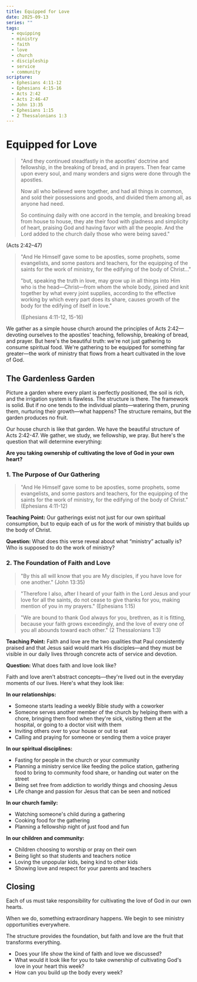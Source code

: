 ```yaml
---
title: Equipped for Love
date: 2025-09-13
series: ""
tags:
  - equipping
  - ministry
  - faith
  - love
  - church
  - discipleship
  - service
  - community
scripture: 
  - Ephesians 4:11-12
  - Ephesians 4:15-16
  - Acts 2:42
  - Acts 2:46-47
  - John 13:35
  - Ephesians 1:15
  - 2 Thessalonians 1:3
---
```


# Equipped for Love


>"And they continued steadfastly in the apostles’ doctrine and fellowship, in the breaking of bread, and in prayers. Then fear came upon every soul, and many wonders and signs were done through the apostles. 
>
>Now all who believed were together, and had all things in common, and sold their possessions and goods, and divided them among all, as anyone had need.
>
>So continuing daily with one accord in the temple, and breaking bread from house to house, they ate their food with gladness and simplicity of heart, praising God and having favor with all the people. And the Lord added to the church daily those who were being saved."
>
(Acts 2:42–47)

> "And He Himself gave some to be apostles, some prophets, some evangelists, and some pastors and teachers, for the equipping of the saints for the work of ministry, for the edifying of the body of Christ..." 
> 
> "but, speaking the truth in love, may grow up in all things into Him who is the head—Christ—from whom the whole body, joined and knit together by what every joint supplies, according to the effective working by which every part does its share, causes growth of the body for the edifying of itself in love." 
> 
> (Ephesians 4:11-12, 15-16)

We gather as a simple house church around the principles of Acts 2:42—devoting ourselves to the apostles' teaching, fellowship, breaking of bread, and prayer. But here's the beautiful truth: we're not just gathering to consume spiritual food. We're gathering to be equipped for something far greater—the work of ministry that flows from a heart cultivated in the love of God.

## The Gardenless Garden

Picture a garden where every plant is perfectly positioned, the soil is rich, and the irrigation system is flawless. The structure is there. The framework is solid. But if no one tends to the individual plants—watering them, pruning them, nurturing their growth—what happens? The structure remains, but the garden produces no fruit.

Our house church is like that garden. We have the beautiful structure of Acts 2:42-47. We gather, we study, we fellowship, we pray. But here's the question that will determine everything: 

**Are you taking ownership of cultivating the love of God in your own heart?**

### 1. The Purpose of Our Gathering

> "And He Himself gave some to be apostles, some prophets, some evangelists, and some pastors and teachers, for the equipping of the saints for the work of ministry, for the edifying of the body of Christ." (Ephesians 4:11-12)

**Teaching Point:**
Our gatherings exist not just for our own spiritual consumption, but to equip each of us for the work of ministry that builds up the body of Christ.

**Question:**
What does this verse reveal about what “ministry” actually is? Who is supposed to do the work of ministry?

### 2. The Foundation of Faith and Love

> "By this all will know that you are My disciples, if you have love for one another." (John 13:35)

> "Therefore I also, after I heard of your faith in the Lord Jesus and your love for all the saints, do not cease to give thanks for you, making mention of you in my prayers." (Ephesians 1:15)

> "We are bound to thank God always for you, brethren, as it is fitting, because your faith grows exceedingly, and the love of every one of you all abounds toward each other." (2 Thessalonians 1:3)

**Teaching Point:**
Faith and love are the two qualities that Paul consistently praised and that Jesus said would mark His disciples—and they must be visible in our daily lives through concrete acts of service and devotion.

**Question:**
What does faith and love look like?

Faith and love aren't abstract concepts—they're lived out in the everyday moments of our lives. Here's what they look like:

**In our relationships:**
- Someone starts leading a weekly Bible study with a coworker
- Someone serves another member of the church by helping them with a chore, bringing them food when they're sick, visiting them at the hospital, or going to a doctor visit with them
- Inviting others over to your house or out to eat
- Calling and praying for someone or sending them a voice prayer

**In our spiritual disciplines:**
- Fasting for people in the church or your community
- Planning a ministry service like feeding the police station, gathering food to bring to community food share, or handing out water on the street
- Being set free from addiction to worldly things and choosing Jesus
- Life change and passion for Jesus that can be seen and noticed

**In our church family:**
- Watching someone's child during a gathering
- Cooking food for the gathering
- Planning a fellowship night of just food and fun

**In our children and community:**
- Children choosing to worship or pray on their own
- Being light so that students and teachers notice
- Loving the unpopular kids, being kind to other kids
- Showing love and respect for your parents and teachers

## Closing

Each of us must take responsibility for cultivating the love of God in our own hearts. 

When we do, something extraordinary happens. We begin to see ministry opportunities everywhere.

The structure provides the foundation, but faith and love are the fruit that transforms everything.

- Does your life show the kind of faith and love we discussed?
- What would it look like for you to take ownership of cultivating God's love in your heart this week?
- How can you build up the body every week?

